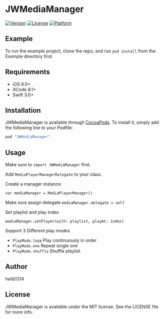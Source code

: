 # JWMediaManager


[![Version](https://img.shields.io/cocoapods/v/JWMediaManager.svg?style=flat)](http://cocoapods.org/pods/JWMediaManager)
[![License](https://img.shields.io/cocoapods/l/JWMediaManager.svg?style=flat)](http://cocoapods.org/pods/JWMediaManager)
[![Platform](https://img.shields.io/cocoapods/p/JWMediaManager.svg?style=flat)](http://cocoapods.org/pods/JWMediaManager)

## Example

To run the example project, clone the repo, and run `pod install` from the Example directory first.

## Requirements

* iOS 8.0+
* XCode 8.1+
* Swift 3.0+

## Installation

JWMediaManager is available through [CocoaPods](http://cocoapods.org). To install
it, simply add the following line to your Podfile:

```ruby
pod "JWMediaManager"
```

## Usage

Make sure to `import JWMediaManager` first.

Add `MediaPlayerManagerDelegate` to your class.

Create a manager instance

```
var mediaManager = MediaPlayerManager()
```

Make sure assign delegate `mediaManager.delegate = self`

Set playlist and play index

```
mediaManager.setPlayer(with: playlist, playAt: index)
```

Support 3 Different play modes
* `PlayMode.loop` Play continuously in order
* `PlayMode.one` Repeat single one
* `PlayMode.shuffle` Shuffle playlist.


## Author

heilb1314

## License

JWMediaManager is available under the MIT license. See the LICENSE file for more info.
